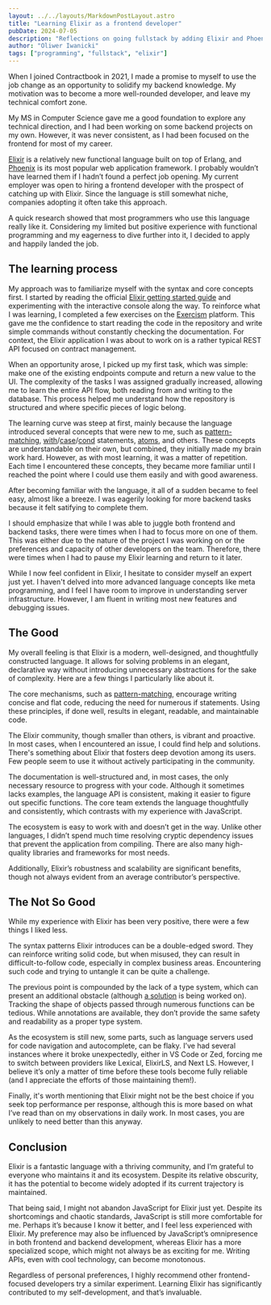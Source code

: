 ```yaml
---
layout: ../../layouts/MarkdownPostLayout.astro
title: "Learning Elixir as a frontend developer"
pubDate: 2024-07-05
description: "Reflections on going fullstack by adding Elixir and Phoenix to my skill set."
author: "Oliwer Iwanicki"
tags: ["programming", "fullstack", "elixir"]
---
```


When I joined Contractbook in 2021, I made a promise to myself to use the job change as an opportunity to solidify my backend knowledge. My motivation was to become a more well-rounded developer, and leave my technical comfort zone.

My MS in Computer Science gave me a good foundation to explore any technical direction, and I had been working on some backend projects on my own. However, it was never consistent, as I had been focused on the frontend for most of my career.

[Elixir](https://elixir-lang.org/) is a relatively new functional language built on top of Erlang, and [Phoenix](https://www.phoenixframework.org) is its most popular web application framework. I probably wouldn’t have learned them if I hadn’t found a perfect job opening. My current employer was open to hiring a frontend developer with the prospect of catching up with Elixir. Since the language is still somewhat niche, companies adopting it often take this approach.

A quick research showed that most programmers who use this language really like it. Considering my limited but positive experience with functional programming and my eagerness to dive further into it, I decided to apply and happily landed the job.

## The learning process


My approach was to familiarize myself with the syntax and core concepts first. I started by reading the official [Elixir getting started guide](https://elixirschool.com/en/lessons/basics/basics#getting-started-0) and experimenting with the interactive console along the way. To reinforce what I was learning, I completed a few exercises on the [Exercism](https://exercism.org/tracks/elixir) platform. This gave me the confidence to start reading the code in the repository and write simple commands without constantly checking the documentation. For context, the Elixir application I was about to work on is a rather typical REST API focused on contract management.

When an opportunity arose, I picked up my first task, which was simple: make one of the existing endpoints compute and return a new value to the UI. The complexity of the tasks I was assigned gradually increased, allowing me to learn the entire API flow, both reading from and writing to the database. This process helped me understand how the repository is structured and where specific pieces of logic belong.

The learning curve was steep at first, mainly because the language introduced several concepts that were new to me, such as [pattern-matching](https://elixirschool.com/en/lessons/basics/pattern_matching), [with](https://elixirschool.com/en/lessons/basics/control_structures#with-3)/[case](https://elixirschool.com/en/lessons/basics/control_structures#case-1)/[cond](https://elixirschool.com/en/lessons/basics/control_structures#cond-2) statements, [atoms](https://elixirschool.com/en/lessons/basics/basics#atoms-7), and others. These concepts are understandable on their own, but combined, they initially made my brain work hard. However, as with most learning, it was a matter of repetition. Each time I encountered these concepts, they became more familiar until I reached the point where I could use them easily and with good awareness.

After becoming familiar with the language, it all of a sudden became to feel easy, almost like a breeze. I was eagerily looking for more backend tasks because it felt satifying to complete them.

I should emphasize that while I was able to juggle both frontend and backend tasks, there were times when I had to focus more on one of them. This was either due to the nature of the project I was working on or the preferences and capacity of other developers on the team. Therefore, there were times when I had to pause my Elixir learning and return to it later.

While I now feel confident in Elixir, I hesitate to consider myself an expert just yet. I haven't delved into more advanced language concepts like meta programming, and I feel I have room to improve in understanding server infrastructure. However, I am fluent in writing most new features and debugging issues.

## The Good


My overall feeling is that Elixir is a modern, well-designed, and thoughtfully constructed language. It allows for solving problems in an elegant, declarative way without introducing unnecessary abstractions for the sake of complexity. Here are a few things I particularly like about it.

The core mechanisms, such as [pattern-matching](https://elixirschool.com/en/lessons/basics/pattern_matching), encourage writing concise and flat code, reducing the need for numerous if statements. Using these principles, if done well, results in elegant, readable, and maintainable code.

The Elixir community, though smaller than others, is vibrant and proactive. In most cases, when I encountered an issue, I could find help and solutions. There's something about Elixir that fosters deep devotion among its users. Few people seem to use it without actively participating in the community.

The documentation is well-structured and, in most cases, the only necessary resource to progress with your code. Although it sometimes lacks examples, the language API is consistent, making it easier to figure out specific functions. The core team extends the language thoughtfully and consistently, which contrasts with my experience with JavaScript.

The ecosystem is easy to work with and doesn’t get in the way. Unlike other languages, I didn’t spend much time resolving cryptic dependency issues that prevent the application from compiling. There are also many high-quality libraries and frameworks for most needs.

Additionally, Elixir’s robustness and scalability are significant benefits, though not always evident from an average contributor’s perspective.

## The Not So Good

While my experience with Elixir has been very positive, there were a few things I liked less.

The syntax patterns Elixir introduces can be a double-edged sword. They can reinforce writing solid code, but when misused, they can result in difficult-to-follow code, especially in complex business areas. Encountering such code and trying to untangle it can be quite a challenge.

The previous point is compounded by the lack of a type system, which can present an additional obstacle (although [a solution](https://www.youtube.com/watch?v=giYbq4HmfGA) is being worked on). Tracking the shape of objects passed through numerous functions can be tedious. While annotations are available, they don’t provide the same safety and readability as a proper type system.

As the ecosystem is still new, some parts, such as language servers used for code navigation and autocomplete, can be flaky. I’ve had several instances where it broke unexpectedly, either in VS Code or Zed, forcing me to switch between providers like Lexical, ElixirLS, and Next LS. However, I believe it’s only a matter of time before these tools become fully reliable (and I appreciate the efforts of those maintaining them!).

Finally, it's worth mentioning that Elixir might not be the best choice if you seek top performance per response, although this is more based on what I’ve read than on my observations in daily work. In most cases, you are unlikely to need better than this anyway.

## Conclusion


Elixir is a fantastic language with a thriving community, and I’m grateful to everyone who maintains it and its ecosystem. Despite its relative obscurity, it has the potential to become widely adopted if its current trajectory is maintained.

That being said, I might not abandon JavaScript for Elixir just yet. Despite its shortcomings and chaotic standards, JavaScript is still more comfortable for me. Perhaps it’s because I know it better, and I feel less experienced with Elixir. My preference may also be influenced by JavaScript’s omnipresence in both frontend and backend development, whereas Elixir has a more specialized scope, which might not always be as exciting for me. Writing APIs, even with cool technology, can become monotonous.

Regardless of personal preferences, I highly recommend other frontend-focused developers try a similar experiment. Learning Elixir has significantly contributed to my self-development, and that’s invaluable.

